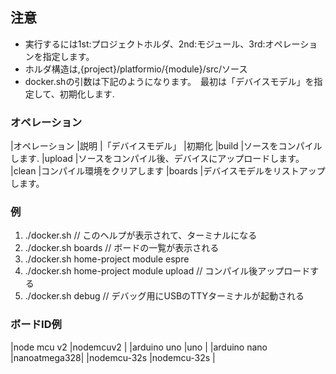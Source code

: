 ## 注意

 - 実行するには1st:プロジェクトホルダ、2nd:モジュール、3rd:オペレーションを指定します。
 - ホルダ構造は,{project}/platformio/{module}/src/ソース
 - docker.shの引数は下記のようになります。　最初は「デバイスモデル」を指定して、初期化します.

### オペレーション

|オペレーション     |説明
|「デバイスモデル」  |初期化
|build          |ソースをコンパイルします.
|upload         |ソースをコンパイル後、デバイスにアップロードします。
|clean          |コンパイル環境をクリアします
|boards         |デバイスモデルをリストアップします。

### 例

1. ./docker.sh      // このヘルプが表示されて、ターミナルになる
2. ./docker.sh boards // ボードの一覧が表示される
3. ./docker.sh home-project module espre
4. ./docker.sh home-project module upload // コンパイル後アップロードする
5. ./docker.sh debug // デバッグ用にUSBのTTYターミナルが起動される

### ボードID例

|node mcu v2  |nodemcuv2    |
|arduino uno  |uno          |
|arduino nano |nanoatmega328|
|nodemcu-32s  |nodemcu-32s  |

